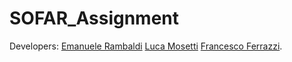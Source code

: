 SOFAR_Assignment
=================

Developers: [Emanuele Rambaldi](https://github.com/LaRambla20) [Luca Mosetti](https://github.com/mose247) [Francesco Ferrazzi](https://github.com/FraFerrazzi).
